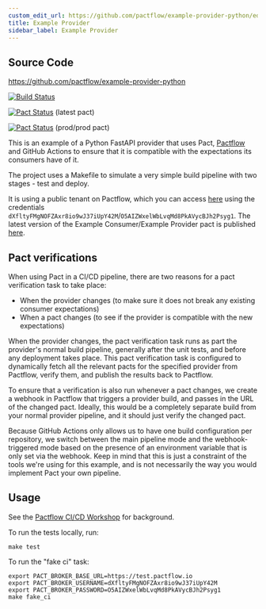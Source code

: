 ```yaml
---
custom_edit_url: https://github.com/pactflow/example-provider-python/edit/master/README.md
title: Example Provider
sidebar_label: Example Provider
---
```


<!-- This file has been synced from the pactflow/example-provider-python repository. Please do not edit it directly. The URL of the source file can be found in the custom_edit_url value above -->

## Source Code

https://github.com/pactflow/example-provider-python


[![Build Status](https://travis-ci.com/pactflow/example-provider-python.svg?branch=master)](https://travis-ci.com/pactflow/example-provider-python)

[![Pact Status](https://test.pactflow.io/pacts/provider/pactflow-example-provider-python/consumer/pactflow-example-consumer-python-python/latest/badge.svg?label=provider)](https://test.pactflow.io/pacts/provider/pactflow-example-provider-python/consumer/pactflow-example-consumer-python-python/latest) (latest pact)

[![Pact Status](https://test.pactflow.io/matrix/provider/pactflow-example-provider-python/latest/prod/consumer/consumer-python-example-provider-python/latest/prod/badge.svg?label=provider)](https://test.pactflow.io/pacts/provider/pactflow-example-provider-python/consumer/pactflow-example-consumer-python-python/latest/prod) (prod/prod pact)

This is an example of a Python FastAPI provider that uses Pact, [Pactflow](https://pactflow.io) and GitHub Actions to ensure that it is compatible with the expectations its consumers have of it.

The project uses a Makefile to simulate a very simple build pipeline with two stages - test and deploy.

It is using a public tenant on Pactflow, which you can access [here](https://test.pactflow.io) using the credentials `dXfltyFMgNOFZAxr8io9wJ37iUpY42M`/`O5AIZWxelWbLvqMd8PkAVycBJh2Psyg1`. The latest version of the Example Consumer/Example Provider pact is published [here](https://test.pactflow.io/pacts/provider/pactflow-example-provider-python/consumer/pactflow-example-consumer-python/latest).

## Pact verifications

When using Pact in a CI/CD pipeline, there are two reasons for a pact verification task to take place:

   * When the provider changes (to make sure it does not break any existing consumer expectations)
   * When a pact changes (to see if the provider is compatible with the new expectations)

When the provider changes, the pact verification task runs as part the provider's normal build pipeline, generally after the unit tests, and before any deployment takes place. This pact verification task is configured to dynamically fetch all the relevant pacts for the specified provider from Pactflow, verify them, and publish the results back to Pactflow.

To ensure that a verification is also run whenever a pact changes, we create a webhook in Pactflow that triggers a provider build, and passes in the URL of the changed pact. Ideally, this would be a completely separate build from your normal provider pipeline, and it should just verify the changed pact.

Because GitHub Actions only allows us to have one build configuration per repository, we switch between the main pipeline mode and the webhook-triggered mode based on the presence of an environment variable that is only set via the webhook. Keep in mind that this is just a constraint of the tools we're using for this example, and is not necessarily the way you would implement Pact your own pipeline.

## Usage

See the [Pactflow CI/CD Workshop](https://github.com/pactflow/ci-cd-workshop) for background.

To run the tests locally, run:

```
make test
```

To run the "fake ci" task:
```
export PACT_BROKER_BASE_URL=https://test.pactflow.io
export PACT_BROKER_USERNAME=dXfltyFMgNOFZAxr8io9wJ37iUpY42M
export PACT_BROKER_PASSWORD=O5AIZWxelWbLvqMd8PkAVycBJh2Psyg1
make fake_ci
```
